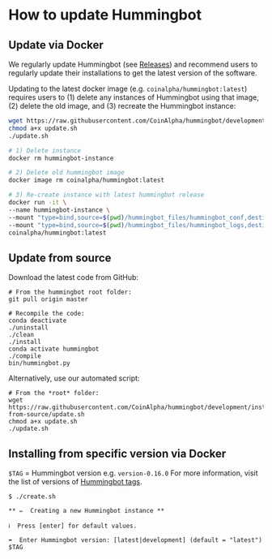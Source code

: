 # How to update Hummingbot

## Update via Docker

We regularly update Hummingbot (see [Releases](/release-notes/)) and recommend users to regularly update their installations to get the latest version of the software.  

Updating to the latest docker image (e.g. `coinalpha/hummingbot:latest`) requires users to (1) delete any instances of Hummingbot using that image, (2) delete the old image, and (3) recreate the Hummingbot instance:

```bash tab="Script"
wget https://raw.githubusercontent.com/CoinAlpha/hummingbot/development/installation/docker-commands/update.sh
chmod a+x update.sh
./update.sh
```

```bash tab="Detailed Commands"
# 1) Delete instance
docker rm hummingbot-instance

# 2) Delete old hummingbot image
docker image rm coinalpha/hummingbot:latest

# 3) Re-create instance with latest hummingbot release
docker run -it \
--name hummingbot-instance \
--mount "type=bind,source=$(pwd)/hummingbot_files/hummingbot_conf,destination=/conf/" \
--mount "type=bind,source=$(pwd)/hummingbot_files/hummingbot_logs,destination=/logs/" \
coinalpha/hummingbot:latest
```


## Update from source

Download the latest code from GitHub:

```
# From the hummingbot root folder:
git pull origin master

# Recompile the code:
conda deactivate
./uninstall
./clean
./install
conda activate hummingbot
./compile
bin/hummingbot.py
```

Alternatively, use our automated script:

```
# From the *root* folder:
wget https://raw.githubusercontent.com/CoinAlpha/hummingbot/development/installation/install-from-source/update.sh
chmod a+x update.sh
./update.sh
```


## Installing from specific version via Docker
`$TAG` = Hummingbot version e.g. `version-0.16.0` For more information, visit the list of versions of [Hummingbot tags](https://hub.docker.com/r/coinalpha/hummingbot/tags).

```
$ ./create.sh 

** ✏️  Creating a new Hummingbot instance **

ℹ️  Press [enter] for default values.

➡️  Enter Hummingbot version: [latest|development] (default = "latest")
$TAG
```
